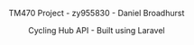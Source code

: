 <p align="center">TM470 Project - zy955830 - Daniel Broadhurst</p>

<p align="center">
Cycling Hub API - Built using Laravel
</p>
